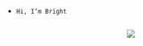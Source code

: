 -     Hi, I’m Bright
<!--- -     Email:bryte490@gmail.com--->

<h2 dir="auto" align="center">
  <a href="mailto:bryte490@gmail.com">
    <img src="https://img.shields.io/badge/bryte490%40gmail.com-blue?style=plastic&logo=gmail&logoColor=white&color=blue&link=mailto:bryte490@gmail.com"/>
  </a>
</h2>

 


<!---
<div align="center">
 <h3> 📊 GitHub Stats: </h3>
  <img width="36%" height="195px" src="https://github-readme-stats.vercel.app/api/top-langs/?username=Bryteog&theme=nord&hide_border=false&include_all_commits=false&count_private=false&layout=compact">
</div>
<div align="center">
  <h3>Random Quote</h3>
  <img src="https://quotes-github-readme.vercel.app/api?type=horizontal&theme=nord">
</div> --->

<!---
Bryteog/Bryteog is a ✨ special ✨ repository because its `README.md` (this file) appears on your GitHub profile.
You can click the Preview link to take a look at your changes.
--->
